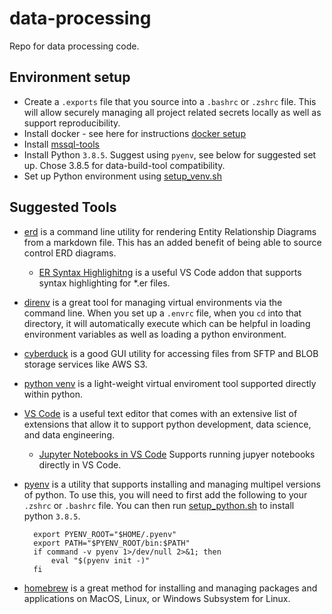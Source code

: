 # data-processing

Repo for data processing code.

## Environment setup

* Create a `.exports` file that you source into a `.bashrc` or `.zshrc` file.  This will allow securely managing all project related secrets locally as well as support reproducibility.
* Install docker - see here for instructions [docker setup](https://docs.docker.com/get-docker/)
* Install [mssql-tools](https://docs.microsoft.com/en-us/sql/linux/sql-server-linux-setup-tools?view=sql-server-ver15)
* Install Python `3.8.5`.  Suggest using `pyenv`, see below for suggested set up.  Chose 3.8.5 for data-build-tool compatibility.
* Set up Python environment using [setup_venv.sh](setup_venv.sh)

## Suggested Tools

* [erd](https://github.com/BurntSushi/erd) is a command line utility for rendering Entity Relationship Diagrams from a markdown file.  This has an added benefit of being able to source control ERD diagrams.
  * [ER Syntax Highlighitng](https://marketplace.visualstudio.com/items?itemName=mikkel-ol.er-syntax-highlighting) is a useful VS Code addon that supports syntax highlighting for *.er files.
* [direnv](https://direnv.net/) is a great tool for managing virtual environments via the command line.  When you set up a `.envrc` file, when you `cd` into that directory, it will automatically execute which can be helpful in loading environment variables as well as loading a python environment.
* [cyberduck](https://cyberduck.io/) is a good GUI utility for accessing files from SFTP and BLOB storage services like AWS S3.
* [python venv](https://docs.python.org/3/tutorial/venv.html) is a light-weight virtual enviroment tool supported directly within python.
* [VS Code](https://code.visualstudio.com/) is a useful text editor that comes with an extensive list of extensions that allow it to support python development, data science, and data engineering.
  * [Jupyter Notebooks in VS Code](https://code.visualstudio.com/docs/python/jupyter-support) Supports running jupyer notebooks directly in VS Code.
* [pyenv](https://github.com/pyenv/pyenv) is a utility that supports installing and managing multipel versions of python.  To use this, you will need to first add the following to your `.zshrc` or `.bashrc` file.  You can then run [setup_python.sh](setup_python.sh) to install python `3.8.5`.

        export PYENV_ROOT="$HOME/.pyenv"
        export PATH="$PYENV_ROOT/bin:$PATH"
        if command -v pyenv 1>/dev/null 2>&1; then
            eval "$(pyenv init -)"
        fi
* [homebrew](https://brew.sh/) is a great method for installing and managing packages and applications on MacOS, Linux, or Windows Subsystem for Linux.
